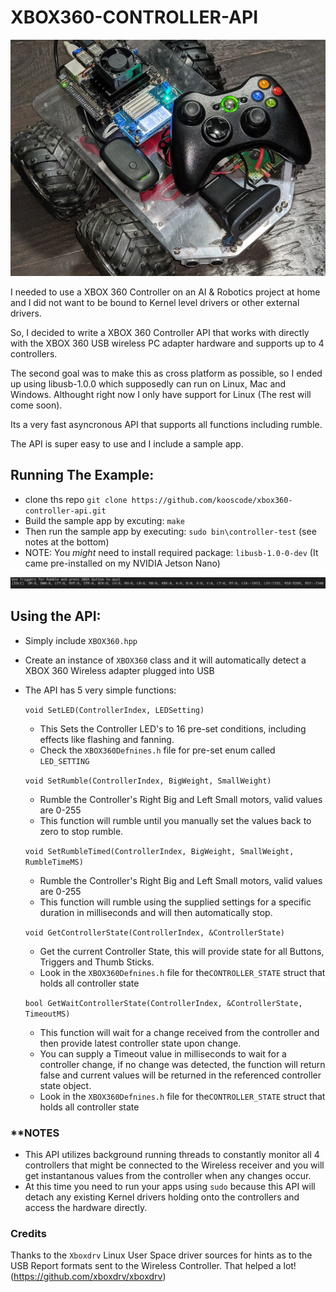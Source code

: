 # XBOX360-CONTROLLER-API

![TheRumbler](images/TheRumbler.jpg)

I needed to use a XBOX 360 Controller on an AI & Robotics project at home 
and I did not want to be bound to Kernel level drivers or other external drivers.

So, I decided to write a XBOX 360 Controller API that works with directly with the 
XBOX 360 USB wireless PC adapter hardware and supports up to 4 controllers.

The second goal was to make this as cross platform as possible, so I ended up using libusb-1.0.0 
which supposedly can run on Linux, Mac and Windows. Althought right now I only have
support for Linux (The rest will come soon).

Its a very fast asyncronous API that supports all functions including rumble.

The API is super easy to use and I include a sample app.

Running The Example:
--------------------
- clone ths repo `git clone https://github.com/kooscode/xbox360-controller-api.git`
- Build the sample app by excuting: `make`
- Then run the sample app by executing: `sudo bin\controller-test` (see notes at the bottom)
- NOTE: You *might* need to install required package: `libusb-1.0-0-dev` (It came pre-installed on my NVIDIA Jetson Nano)

![controller-test](images/controller-test.png)

Using the API:
---------------
- Simply include `XBOX360.hpp` 
- Create an instance of `XBOX360` class and it will automatically detect a XBOX 360 Wireless adapter plugged into USB
- The API has 5 very simple functions:

  `void SetLED(ControllerIndex, LEDSetting)`
  - This Sets the Controller LED's  to 16 pre-set conditions, including effects like flashing and fanning. 
  - Check the `XBOX360Defnines.h` file for pre-set enum called `LED_SETTING`

  `void SetRumble(ControllerIndex, BigWeight, SmallWeight)`
  - Rumble the Controller's Right Big and Left Small motors, valid values are 0-255
  - This function will rumble until you manually set the values back to zero to stop rumble.

  `void SetRumbleTimed(ControllerIndex, BigWeight, SmallWeight, RumbleTimeMS)`
  - Rumble the Controller's Right Big and Left Small motors, valid values are 0-255
  - This function will rumble using the supplied settings for a specific duration in milliseconds and will then automatically stop.

  `void GetControllerState(ControllerIndex, &ControllerState)`
  - Get the current Controller State, this will provide state for all Buttons, Triggers and Thumb Sticks.
  - Look in the `XBOX360Defnines.h` file for the`CONTROLLER_STATE` struct that holds all controller state 

  `bool GetWaitControllerState(ControllerIndex, &ControllerState, TimeoutMS)`
  - This function will wait for a change received from the controller and then provide latest controller state upon change.
  - You can supply a Timeout value in milliseconds to wait for a controller change, if no change was detected, the function will return false and current values will be returned in the referenced controller state object.
  - Look in the `XBOX360Defnines.h` file for the`CONTROLLER_STATE` struct that holds all controller state 


### **NOTES
- This API utilizes background running threads to constantly monitor all 4 controllers that might be connected to the Wireless receiver 
and you will get instantanous values from the controller when any changes occur.
- At this time you need to run your apps using `sudo` because this API will detach any existing Kernel drivers holding onto the controllers and access the hardware directly.

### Credits
Thanks to the `Xboxdrv` Linux User Space driver sources for hints as to the USB Report formats sent to the Wireless Controller. That helped a lot! (https://github.com/xboxdrv/xboxdrv)
